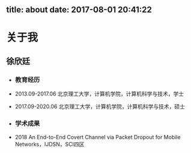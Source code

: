 title: about
date: 2017-08-01 20:41:22
---
# 关于我
## 徐欣廷
* ### 教育经历
* 2013.09-2017.06 北京理工大学，计算机学院，计算机科学与技术，学士
* 2017.09-2020.06 北京理工大学，计算机学院，计算机科学与技术，硕士


* ### 学术成果
* 2018 An End-to-End Covert Channel via Packet Dropout for Mobile Networks，IJDSN，SCI四区